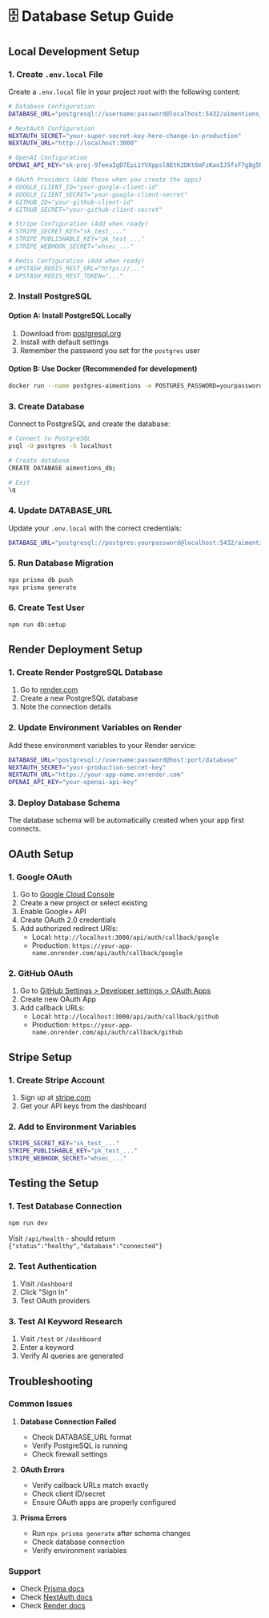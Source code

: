 # 🗄️ Database Setup Guide

## Local Development Setup

### 1. Create `.env.local` File

Create a `.env.local` file in your project root with the following content:

```bash
# Database Configuration
DATABASE_URL="postgresql://username:password@localhost:5432/aimentions_db"

# NextAuth Configuration
NEXTAUTH_SECRET="your-super-secret-key-here-change-in-production"
NEXTAUTH_URL="http://localhost:3000"

# OpenAI Configuration
OPENAI_API_KEY="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"

# OAuth Providers (Add these when you create the apps)
# GOOGLE_CLIENT_ID="your-google-client-id"
# GOOGLE_CLIENT_SECRET="your-google-client-secret"
# GITHUB_ID="your-github-client-id"
# GITHUB_SECRET="your-github-client-secret"

# Stripe Configuration (Add when ready)
# STRIPE_SECRET_KEY="sk_test_..."
# STRIPE_PUBLISHABLE_KEY="pk_test_..."
# STRIPE_WEBHOOK_SECRET="whsec_..."

# Redis Configuration (Add when ready)
# UPSTASH_REDIS_REST_URL="https://..."
# UPSTASH_REDIS_REST_TOKEN="..."
```

### 2. Install PostgreSQL

#### Option A: Install PostgreSQL Locally
1. Download from [postgresql.org](https://www.postgresql.org/download/)
2. Install with default settings
3. Remember the password you set for the `postgres` user

#### Option B: Use Docker (Recommended for development)
```bash
docker run --name postgres-aimentions -e POSTGRES_PASSWORD=yourpassword -e POSTGRES_DB=aimentions_db -p 5432:5432 -d postgres:15
```

### 3. Create Database

Connect to PostgreSQL and create the database:

```bash
# Connect to PostgreSQL
psql -U postgres -h localhost

# Create database
CREATE DATABASE aimentions_db;

# Exit
\q
```

### 4. Update DATABASE_URL

Update your `.env.local` with the correct credentials:

```bash
DATABASE_URL="postgresql://postgres:yourpassword@localhost:5432/aimentions_db"
```

### 5. Run Database Migration

```bash
npx prisma db push
npx prisma generate
```

### 6. Create Test User

```bash
npm run db:setup
```

## Render Deployment Setup

### 1. Create Render PostgreSQL Database

1. Go to [render.com](https://render.com)
2. Create a new PostgreSQL database
3. Note the connection details

### 2. Update Environment Variables on Render

Add these environment variables to your Render service:

```bash
DATABASE_URL="postgresql://username:password@host:port/database"
NEXTAUTH_SECRET="your-production-secret-key"
NEXTAUTH_URL="https://your-app-name.onrender.com"
OPENAI_API_KEY="your-openai-api-key"
```

### 3. Deploy Database Schema

The database schema will be automatically created when your app first connects.

## OAuth Setup

### 1. Google OAuth

1. Go to [Google Cloud Console](https://console.cloud.google.com/)
2. Create a new project or select existing
3. Enable Google+ API
4. Create OAuth 2.0 credentials
5. Add authorized redirect URIs:
   - Local: `http://localhost:3000/api/auth/callback/google`
   - Production: `https://your-app-name.onrender.com/api/auth/callback/google`

### 2. GitHub OAuth

1. Go to [GitHub Settings > Developer settings > OAuth Apps](https://github.com/settings/developers)
2. Create new OAuth App
3. Add callback URLs:
   - Local: `http://localhost:3000/api/auth/callback/github`
   - Production: `https://your-app-name.onrender.com/api/auth/callback/github`

## Stripe Setup

### 1. Create Stripe Account

1. Sign up at [stripe.com](https://stripe.com)
2. Get your API keys from the dashboard

### 2. Add to Environment Variables

```bash
STRIPE_SECRET_KEY="sk_test_..."
STRIPE_PUBLISHABLE_KEY="pk_test_..."
STRIPE_WEBHOOK_SECRET="whsec_..."
```

## Testing the Setup

### 1. Test Database Connection

```bash
npm run dev
```

Visit `/api/health` - should return `{"status":"healthy","database":"connected"}`

### 2. Test Authentication

1. Visit `/dashboard`
2. Click "Sign In"
3. Test OAuth providers

### 3. Test AI Keyword Research

1. Visit `/test` or `/dashboard`
2. Enter a keyword
3. Verify AI queries are generated

## Troubleshooting

### Common Issues

1. **Database Connection Failed**
   - Check DATABASE_URL format
   - Verify PostgreSQL is running
   - Check firewall settings

2. **OAuth Errors**
   - Verify callback URLs match exactly
   - Check client ID/secret
   - Ensure OAuth apps are properly configured

3. **Prisma Errors**
   - Run `npx prisma generate` after schema changes
   - Check database connection
   - Verify environment variables

### Support

- Check [Prisma docs](https://www.prisma.io/docs/)
- Check [NextAuth docs](https://next-auth.js.org/)
- Check [Render docs](https://render.com/docs)
